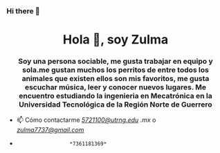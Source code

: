 ### Hi there 👋

<h1 align="center">Hola 👋, soy Zulma</h1>
<h3 align="center">Soy una persona sociable, me gusta trabajar en equipo y sola.me gustan muchos los perritos de entre todos los animales que existen ellos son mis favoritos, me gusta escuchar música, leer y conocer nuevos lugares.
Me encuentro estudiando la ingenieria en Mecatrónica en la Universidad Tecnológica de la Región Norte de Guerrero</h3>

- 📫 Cómo contactarme *5721100@utrng.edu .mx* o *zulma7737@gmail.com*
-                      *7361181369*

<!--
**Zulma-Sandoval/Zulma-Sandoval** is a ✨ _special_ ✨ repository because its `README.md` (this file) appears on your GitHub profile.

Here are some ideas to get you started:

- 🔭 I’m currently working on ...
- 🌱 I’m currently learning ...
- 👯 I’m looking to collaborate on ...
- 🤔 I’m looking for help with ...
- 💬 Ask me about ...
- 📫 How to reach me: ...
- 😄 Pronouns: ...zul
- ⚡ Fun fact: ...
-->
